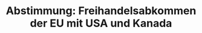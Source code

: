 ---
layout: abstimmung
title: "Abstimmung: Freihandelsabkommen der EU mit USA und Kanada"
categories:
 - Handel
 - Wirtschaft
tags:
 - Freihandel
 - TTIP
 - CETA
 - EU
abstimmung:
 legislaturperiode: 18
 bundestagssitzung: 54
 abstimmung: 3
links:
 - title: https://www.bundestag.de/parlament/plenum/abstimmung/abstimmung?id=301
   url: https://www.bundestag.de/parlament/plenum/abstimmung/abstimmung?id=301
 - title: http://www.abgeordnetenwatch.de/ablehnung_von_schiedsgerichten_bei_ttip_und_ceta-1105-670.html
   url: http://www.abgeordnetenwatch.de/ablehnung_von_schiedsgerichten_bei_ttip_und_ceta-1105-670.html
data:
 - title: Abstimmungsergebnis 20140925_3-data.pdf
   url: /res/abstimmungsliste/20140925_3-data.pdf
 - title: Abstimmungsergebnis 20140925_3_xls-data.csv
   url: /res/abstimmungsliste/analyses/20140925_3_xls-data.csv
documents:
 - title: Drucksache 18/01458.pdf
   url: http://dip21.bundestag.de/dip21/btd/18/014/1801458.pdf
   local: /res/abstimmungsdaten/018-054-03/1801458.pdf
 - title: Drucksache 18/02646.pdf
   url: http://dip21.bundestag.de/dip21/btd/18/026/1802646.pdf
   local: /res/abstimmungsdaten/018-054-03/1802646.pdf
preview: |
     Deutscher Bundestag
    
     54. Sitzung des Deutschen Bundestages
     am Donnerstag, 25.September 2014
     Endgültiges Ergebnis der Namentlichen Abstimmung Nr. 3
    
     Beschlussempfehlung des Ausschusses für Wirtschaft und Energie (9. Ausschuss)
     zu dem Antrag der Abgeordneten Katharina Dröge, Katja Keul, Bärbel Höhn, weiterer
     Abgeordneter und der Fraktion BÜNDNIS 90/DIE GRÜNEN
     Für fairen Handel ohne Klageprivilegien für Konzerne
     Drs. 18/1458 und 18/2646
    
     Abgegebene Stimmen insgesamt:
    
     583
    
     Nicht abgegebene Stimmen:
     Ja-Stimmen:
    
     48
     462
    
     Nein-Stimmen:
    
     119
    
     Enthaltungen:
    
     2
    
     Ungültige:
    
     0
    
     Berlin, den 25.09.2014
    
     Beginn: 13:13
     Ende: 13:17
---